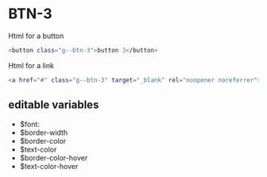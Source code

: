 # BTN-3

Html for a button

```sh
<button class="g--btn-3">button 3</button>
```

Html for a link

```sh
<a href="#" class="g--btn-3" target="_blank" rel="noopener noreferrer">button 3</a>
```

## editable variables
- $font:
- $border-width
- $border-color
- $text-color
- $border-color-hover
- $text-color-hover
